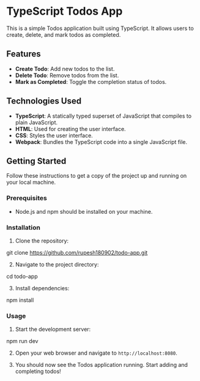 # TypeScript Todos App

This is a simple Todos application built using TypeScript. It allows users to create, delete, and mark todos as completed.

## Features

- **Create Todo**: Add new todos to the list.
- **Delete Todo**: Remove todos from the list.
- **Mark as Completed**: Toggle the completion status of todos.


## Technologies Used

- **TypeScript**: A statically typed superset of JavaScript that compiles to plain JavaScript.
- **HTML**: Used for creating the user interface.
- **CSS**: Styles the user interface.
- **Webpack**: Bundles the TypeScript code into a single JavaScript file.

## Getting Started

Follow these instructions to get a copy of the project up and running on your local machine.

### Prerequisites

- Node.js and npm should be installed on your machine.

### Installation

1. Clone the repository:

git clone https://github.com/rupesh180902/todo-app.git

2. Navigate to the project directory:

cd todo-app

3. Install dependencies:

npm install 

### Usage

1. Start the development server:

npm run dev


2. Open your web browser and navigate to `http://localhost:8080`.

3. You should now see the Todos application running. Start adding and completing todos!



